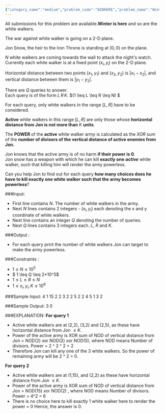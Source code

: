 ```yaml
---
{"category_name":"medium","problem_code":"WINHERE","problem_name":"Winter Is Here","languages_supported":{"0":"C","1":"CPP14","2":"JAVA","3":"PYTH","4":"PYTH 3.6","5":"PYPY","6":"CS2","7":"PAS fpc","8":"PAS gpc","9":"RUBY","10":"PHP","11":"GO","12":"NODEJS","13":"HASK","14":"rust","15":"SCALA","16":"swift","17":"D","18":"PERL","19":"FORT","20":"WSPC","21":"ADA","22":"CAML","23":"ICK","24":"BF","25":"ASM","26":"CLPS","27":"PRLG","28":"ICON","29":"SCM qobi","30":"PIKE","31":"ST","32":"NICE","33":"LUA","34":"BASH","35":"NEM","36":"LISP sbcl","37":"LISP clisp","38":"SCM guile","39":"JS","40":"ERL","41":"TCL","42":"kotlin","43":"PERL6","44":"TEXT","45":"SCM chicken","46":"PYP3","47":"CLOJ","48":"R","49":"COB","50":"FS"},"max_timelimit":2,"source_sizelimit":50000,"problem_author":"aashu_k","problem_tester":null,"date_added":"31-03-2019","tags":{"0":"aashu_k"},"time":{"view_start_date":1554669000,"submit_start_date":1554669000,"visible_start_date":1554669000,"end_date":1735669800},"is_direct_submittable":false,"layout":"problem"}
---
```

<span class="solution-visible-txt">All submissions for this problem are available.</span>**Winter is here** and so are the white walkers. 

The war against white walker is going on a 2-D plane.  

Jon Snow, the heir to the Iron Throne is standing at $(0,0)$ on the plane.  

$N$ white walkers are coming towards the wall to attack the night's watch.   
Currently each white walker is at a fixed point $(x_i, y_i)$  on the 2-D plane.     

Horizontal distance between two points $(x_1,y_1)$ and $(x_2,y_2)$ is $|x_1-x_2|$, and vertical distance between them is $|y_1-y_2|$.  

There are $Q$ queries to answer.  
Each query is of the form $L \, R \, K$.    $(1 \leq L \leq R \leq N) $

For each query, only white walkers in the range $[L,R]$ have to be considered.  
 
**Active** white walkers in this range $[L,R]$ are only those whose **horizontal distance from Jon is not more than** $K$ **units**.    

The **POWER** of the **active** white walker army is calculated as the $XOR$ sum of the **number of divisors of the vertical distance of active enemies from Jon.**

Jon knows that the active army is of no harm **if their power is 0**.   
Jon snow has a weapon with which he can kill **exactly one** ***active*** white walker, such that killing him will render the army powerless.  

Can you help Jon to find out for each query **how many choices does he have to kill exactly one white walker such that the army becomes powerless**?

###Input:
- First line contains $N$. The number of white walkers in the army.
- Next $N$ lines contains 2 integers - $(x_i,y_i)$ each denoting the x and y coordinate of white walkers.
- Next line contains an integer $Q$ denoting the number of queries.
- Next $Q$ lines contains 3 integers each. $L$, $R$ and $K$.

###Output :
- For each query print the number of white walkers Jon can target to make the army powerless.

###Constraints :
- $1 \leq N \leq 10^5$
- $ 1 \leq Q \leq 2*10^5$
- $1 \leq L \leq R \leq N$
- $1 \leq x_i,y_i ,K \leq 10^9$

###Sample Input:
    4
    1 15
    2 2
    3 2
    2 5
    2
    2 4 5
    1 3 2

###Sample Output:
    3
    0

	
###EXPLANATION:
**For query 1**
- Active white walkers are at  (2,2), (3,2) and (2,5), as these have horizontal distance from Jon $\leq K$.
- Power of the active army is XOR sum of NOD of vertical distance from Jon = NOD(2) xor NOD(2) xor NOD(5), where NOD means Number of divisors. Power = 2 ^ 2 ^ 2 = 2
- Therefore Jon can kill any one of the 3 white walkers. So the power of remaining army will be 2 ^ 2 = 0.    

**For query 2**
- Active white walkers are at  (1,15), and (2,2) as these have horizontal distance from Jon $\leq K$.
- Power of the active army is XOR sum of NOD of vertical distance from Jon = NOD(15) xor NOD(2) , where NOD means Number of divisors. Power = 4^2 = 6
- There is no choice here to kill exactly 1 white walker here to render the power = 0  Hence, the answer is 0.
